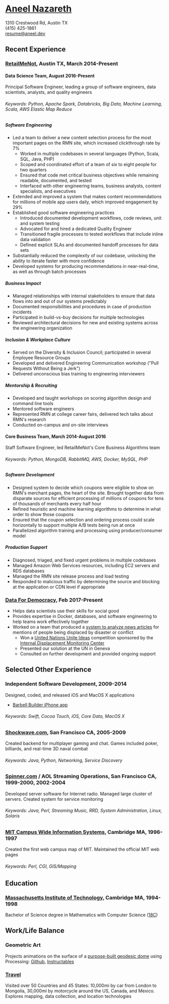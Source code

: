 # [Aneel Nazareth](http://wander.ingstar.com/)

1310 Crestwood Rd, Austin TX  
(415) 425-1861  
[resume@aneel.dev](mailto:resume@aneel.dev)

## Recent Experience

### [RetailMeNot](http://www.retailmenot.com/), Austin TX, March 2014-Present

#### Data Science Team, August 2016-Present

Principal Software Engineer, leading a group of software engineers, data scientists, 
analysts, and quality engineers

###### Keywords: Python, Apache Spark, Databricks, Big Data, Machine Learning, Scala, AWS Elastic Map Reduce

##### Software Engineering

*   Led a team to deliver a new content selection process for the most important pages on the RMN site, which increased clickthrough rate by 7%
    *   Worked in multiple codebases in several languages (Python, Scala, SQL, Java, PHP)
    *   Scoped and coordinated effort of a team of six to eight people for two quarters
    *   Ensured that code met critical business objectives while remaining readable, documented, and tested
    *   Interfaced with other engineering teams, business analysts, content specialists, and executives
*   Extended and improved a system that makes content recommendations for millions of mobile app users daily, which improved engagement by 29%
*   Established good software engineering practices
    *   Introduced documented development workflows, code reviews, unit and system testing
    *   Advocated for and hired a dedicated Quality Engineer
    *   Transitioned fragile processes to tested workflows that include inline data validation
    *   Defined explicit SLAs and documented handoff processes for data sets
*   Substantially reduced the complexity of our codebase, unlocking the ability to iterate faster with more confidence
*   Developed systems for producing recommendations in near-real-time, as well as through batch processes

##### Business Impact

*   Managed relationships with internal stakeholders to ensure that data flows into and out of our systems predictably
*   Documented responsibilities and procedures in case of production incidents
*   Participated in build-vs-buy decisions for multiple technologies
*   Reviewed architectural decisions for new and existing systems across the engineering organization

##### Inclusion & Workplace Culture

*   Served on the Diversity & Inclusion Council; participated in several Employee Resource Groups
*   Developed and delivered Engineering Communication workshop ("Pull Requests Without Being a Jerk")
*   Delivered unconscious bias training to engineering interviewers

##### Mentorship & Recruiting

*   Developed and taught workshops on scoring algorithm design and command line tools
*   Mentored software engineers
*   Represented RMN at college career fairs, delivered tech talks about RMN's research
*   Conducted on-campus and on-site interviews


#### Core Business Team, March 2014-August 2016

Staff Software Engineer, led RetailMeNot's Core Business Algorithms team

###### Keywords: Python, MongoDB, RabbitMQ, AWS, Docker, MySQL, PHP

##### Software Development

*   Designed system to decide which coupons were eligible to show on RMN's merchant pages, the heart of the site. Brought together data from disparate sources for efficient processing of millions of coupons for tens of thousands of merchants every half hour
*   Refined heuristic and machine learning algorithms to determine in what order to show those coupons
*   Ensured that the coupon selection and ordering process could scale horizontally to support multiple A/B tests being
    run at once
*   Parallelized algorithm training and processing using producer/consumer model

##### Production Support

*   Diagnosed, triaged, and fixed urgent problems in multiple codebases
*   Managed Amazon Web Services resources, including EC2 servers and RDS databases
*   Managed the RMN site release process and load testing
*   Responded to malicious traffic by determining the source and blocking at the application or CDN level if appropriate


### [Data For Democracy](http://datafordemocracy.org/), Feb 2017-Present

*   Helps data scientists use their skills for social good
*   Provides expertise in Docker, databases, and software engineering to help teams work effectively together
*   Worked on a team that produced a
    [system to analyze news articles](http://datafordemocracy.org/projects/refugees.html) for mentions of people
    being displaced by disaster or conflict
    *    Won a [United Nations Unite Ideas](http://ideas.unite.un.org/) competition sponsored by the
    [Internal Displacement Monitoring Center](http://www.internal-displacement.org/)
    *    Presented our solution at the UN in Geneva
    *    Consulted on further development and provided ongoing support


## Selected Other Experience

### Independent Software Development, 2009-2014

Designed, coded, and released iOS and MacOS X applications
*   [Barbell Builder iPhone app](http://barbellbuilder.com/)

###### Keywords: Swift, Cocoa Touch, iOS, Core Data, MacOS X


### [Shockwave.com](http://shockwave.com/), San Francisco CA, 2005-2009

Created backend for multiplayer gaming and chat. Games included poker, billiards, and real-time 3D naval combat

###### Keywords: Java, Python, Networking, Service Discovery


### [Spinner.com](http://spinner.com/) / AOL Streaming Operations, San Francisco CA, 1999-2000, 2002-2004

Developed server software for Internet radio. Managed large cluster of servers. Created system for service monitoring

###### Keywords: Java, Perl, Streaming Music, RRD, System Administration, Linux, Solaris


### [MIT Campus Wide Information Systems](http://web.mit.edu/cwis/), Cambridge MA, 1996-1997

Created the first web campus map of MIT. Maintained the official MIT web pages

###### Keywords: Perl, CGI, GIS/Mapping


## Education

### [Massachusetts Institute of Technology](http://mit.edu/), Cambridge MA, 1994-1998

Bachelor of Science degree in Mathematics with Computer Science
([18C](https://math.mit.edu/academics/undergrad/major/course18c))


## Work/Life Balance

### Geometric Art

Projects animations on the surface of a
[purpose-built geodesic dome](http://project-dome.tumblr.com/about) using Processing:
[Github](https://github.com/WanderingStar/dome),
[Instructables](http://www.instructables.com/id/Projection-Dome/)

### [Travel](http://wander.ingstar.com/index.html#adventures)

Visited over 50 Countries and 45 States:
10,000mi by car from London to Mongolia,
30,000mi by motorcycle around the US, Canada, and Mexico.
Explores mapping, data collection, and location technologies
